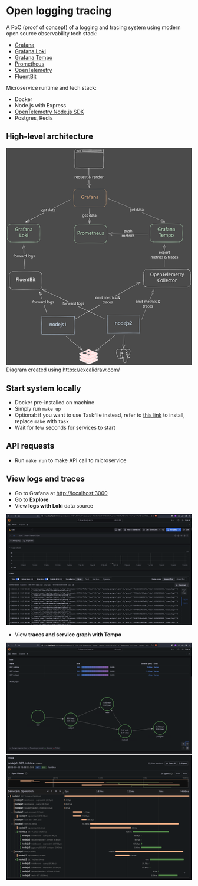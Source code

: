 # Open logging tracing

A PoC (proof of concept) of a logging and tracing system using modern open source observability tech stack:

- [Grafana](https://grafana.com/)
- [Grafana Loki](https://grafana.com/oss/loki/)
- [Grafana Tempo](https://grafana.com/oss/tempo/)
- [Prometheus](https://prometheus.io/)
- [OpenTelemetry](https://opentelemetry.io/)
- [FluentBit](https://fluentbit.io/)

Microservice runtime and tech stack:

- Docker
- Node.js with Express
- [OpenTelemetry Node.js SDK](https://opentelemetry.io/docs/instrumentation/js/)
- Postgres, Redis

## High-level architecture

![architecture](./assets/architecture.svg)
Diagram created using <https://excalidraw.com/>

## Start system locally

- Docker pre-installed on machine
- Simply run `make up`
- Optional: if you want to use Taskfile instead, refer to [this link](https://taskfile.dev/installation/) to install, replace `make` with `task`
- Wait for few seconds for services to start

## API requests

- Run `make run` to make API call to microservice

## View logs and traces

- Go to Grafana at <http://localhost:3000>
- Go to **Explore**
- View **logs with Loki** data source

![log](./assets/log.png)

- View **traces and service graph with Tempo**

![svc-graph](./assets/service-graph.png)
![traces](./assets/traces.png)
